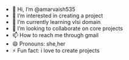 - 👋 Hi, I’m @amarvaish535
- 👀 I’m interested in creating a project
- 🌱 I’m currently learning vlsi domain
- 💞️ I’m looking to collaborate on core projects
- 📫 How to reach me through gmail
- 😄 Pronouns: she,her
- ⚡ Fun fact: i love to create projects

<!---
amarvaish535/amarvaish535 is a ✨ special ✨ repository because its `README.md` (this file) appears on your GitHub profile.
You can click the Preview link to take a look at your changes.
--->
